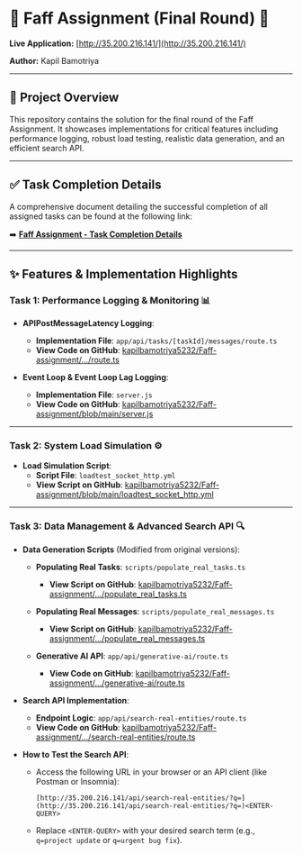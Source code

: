 # 🚀 Faff Assignment (Final Round) 🚀

**Live Application:** [http://35.200.216.141/](http://35.200.216.141/)

**Author:** Kapil Bamotriya

---

## 📝 Project Overview



This repository contains the solution for the final round of the Faff Assignment. It showcases implementations for critical features including performance logging, robust load testing, realistic data generation, and an efficient search API.

---

## ✅ Task Completion Details

A comprehensive document detailing the successful completion of all assigned tasks can be found at the following link:

➡️ **[Faff Assignment - Task Completion Details](https://docs.google.com/document/d/1yaK2_hVDI6sQ7r015IyexSt-EyDf3evheLQMhh4p5TM/edit?usp=sharing)**


---

## ✨ Features & Implementation Highlights

### Task 1: Performance Logging & Monitoring 📊

* **APIPostMessageLatency Logging**:
    * **Implementation File**: `app/api/tasks/[taskId]/messages/route.ts`
    * **View Code on GitHub**: [kapilbamotriya5232/Faff-assignment/.../route.ts](https://github.com/kapilbamotriya5232/Faff-assignment/blob/main/app/api/tasks/%5BtaskId%5D/messages/route.ts)

* **Event Loop & Event Loop Lag Logging**:
    * **Implementation File**: `server.js`
    * **View Code on GitHub**: [kapilbamotriya5232/Faff-assignment/blob/main/server.js](https://github.com/kapilbamotriya5232/Faff-assignment/blob/main/server.js)


---

### Task 2: System Load Simulation ⚙️

* **Load Simulation Script**:
    * **Script File**: `loadtest_socket_http.yml`
    * **View Script on GitHub**: [kapilbamotriya5232/Faff-assignment/blob/main/loadtest_socket_http.yml](https://github.com/kapilbamotriya5232/Faff-assignment/blob/main/loadtest_socket_http.yml)


---

### Task 3: Data Management & Advanced Search API 🔍

* **Data Generation Scripts** (Modified from original versions):
    * **Populating Real Tasks**: `scripts/populate_real_tasks.ts`
        * **View Script on GitHub**: [kapilbamotriya5232/Faff-assignment/.../populate_real_tasks.ts](https://github.com/kapilbamotriya5232/Faff-assignment/blob/main/scripts/populate_real_tasks.ts)
      
    * **Populating Real Messages**: `scripts/populate_real_messages.ts`
        * **View Script on GitHub**: [kapilbamotriya5232/Faff-assignment/.../populate_real_messages.ts](https://github.com/kapilbamotriya5232/Faff-assignment/blob/main/scripts/populate_real_messages.ts)
       
    * **Generative AI API**: `app/api/generative-ai/route.ts`
        * **View Code on GitHub**: [kapilbamotriya5232/Faff-assignment/.../generative-ai/route.ts](https://github.com/kapilbamotriya5232/Faff-assignment/blob/main/app/api/generative-ai/route.ts)
      
* **Search API Implementation**:
    * **Endpoint Logic**: `app/api/search-real-entities/route.ts`
    * **View Code on GitHub**: [kapilbamotriya5232/Faff-assignment/.../search-real-entities/route.ts](https://github.com/kapilbamotriya5232/Faff-assignment/blob/main/app/api/search-real-entities/route.ts)
   
* **How to Test the Search API**:
    * Access the following URL in your browser or an API client (like Postman or Insomnia):
        ```
        [http://35.200.216.141/api/search-real-entities/?q=](http://35.200.216.141/api/search-real-entities/?q=)<ENTER-QUERY>
        ```
    * Replace `<ENTER-QUERY>` with your desired search term (e.g., `q=project update` or `q=urgent bug fix`).
